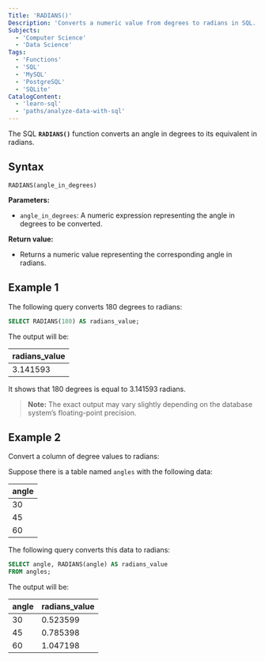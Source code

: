 ```yaml
---
Title: 'RADIANS()'
Description: 'Converts a numeric value from degrees to radians in SQL.'
Subjects:
  - 'Computer Science'
  - 'Data Science'
Tags:
  - 'Functions'
  - 'SQL'
  - 'MySQL'
  - 'PostgreSQL'
  - 'SQLite'
CatalogContent:
  - 'learn-sql'
  - 'paths/analyze-data-with-sql'
---
```


The SQL **`RADIANS()`** function converts an angle in degrees to its equivalent in radians.

## Syntax

```pseudo
RADIANS(angle_in_degrees)
```

**Parameters:**

- `angle_in_degrees`: A numeric expression representing the angle in degrees to be converted.

**Return value:**

- Returns a numeric value representing the corresponding angle in radians.

## Example 1

The following query converts 180 degrees to radians:

```sql
SELECT RADIANS(180) AS radians_value;
```

The output will be:

| radians_value |
| ------------- |
| 3.141593      |

It shows that 180 degrees is equal to 3.141593 radians.

> **Note:** The exact output may vary slightly depending on the database system’s floating-point precision.

## Example 2

Convert a column of degree values to radians:

Suppose there is a table named `angles` with the following data:

| angle |
| ----- |
| 30    |
| 45    |
| 60    |

The following query converts this data to radians:

```sql
SELECT angle, RADIANS(angle) AS radians_value
FROM angles;
```

The output will be:

| angle | radians_value |
| ----- | ------------- |
| 30    | 0.523599      |
| 45    | 0.785398      |
| 60    | 1.047198      |
